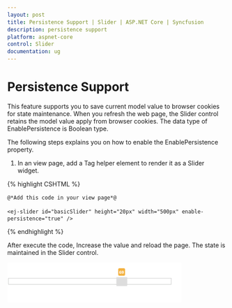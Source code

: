 ```yaml
---
layout: post
title: Persistence Support | Slider | ASP.NET Core | Syncfusion
description: persistence support
platform: aspnet-core
control: Slider
documentation: ug
---
```


# Persistence Support

This feature supports you to save current model value to browser cookies for state maintenance. When you refresh the web page, the Slider control retains the model value apply from browser cookies. The data type of EnablePersistence is Boolean type. 

The following steps explains you on how to enable the EnablePersistence property.

1. In an view page, add a Tag helper element to render it as a Slider widget.

{% highlight CSHTML %}

    @*Add this code in your view page*@

    <ej-slider id="basicSlider" height="20px" width="500px" enable-persistence="true" />

{% endhighlight %}

After execute the code, Increase the value and reload the page. The state is maintained in the Slider control.

![](Persistence-Support_images/Persistence-Support_img1.png)